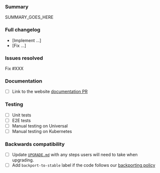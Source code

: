 ### Summary

SUMMARY_GOES_HERE

### Full changelog

* [Implement ...]
* [Fix ...]

### Issues resolved

Fix #XXX

### Documentation

- [ ] Link to the website [documentation PR](https://github.com/kumahq/kuma-website/pull/XXX)

### Testing

- [ ] Unit tests
- [ ] E2E tests
- [ ] Manual testing on Universal
- [ ] Manual testing on Kubernetes

### Backwards compatibility

- [ ] Update [`UPGRADE.md`](/UPGRADE.md) with any steps users will need to take
      when upgrading.
- [ ] Add `backport-to-stable` label if the code follows our [backporting policy](/CONTRIBUTING.md#backporting)
